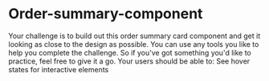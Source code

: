 # Order-summary-component
Your challenge is to build out this order summary card component and get it looking as close to the design as possible.  You can use any tools you like to help you complete the challenge. So if you've got something you'd like to practice, feel free to give it a go.  Your users should be able to:      See hover states for interactive elements
